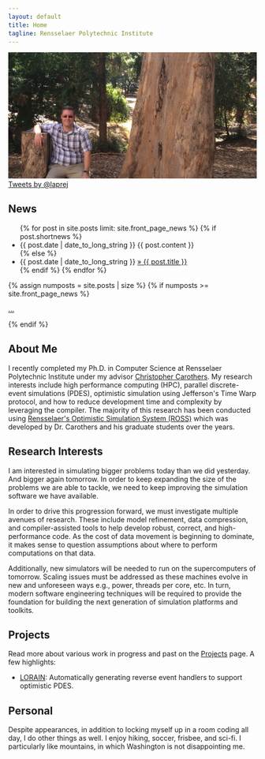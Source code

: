 ```yaml
---
layout: default
title: Home
tagline: Rensselaer Polytechnic Institute
---
```


<img src="img/JustinBerkeley.jpg" class="img-rounded img-responsive"/>

<div id="timeline" class="pull-right col-md-5">
<a class="twitter-timeline" href="https://twitter.com/laprej" data-widget-id="686692552041492480">Tweets by @laprej</a>
<script>!function(d,s,id){var js,fjs=d.getElementsByTagName(s)[0],p=/^http:/.test(d.location)?'http':'https';if(!d.getElementById(id)){js=d.createElement(s);js.id=id;js.src=p+"://platform.twitter.com/widgets.js";fjs.parentNode.insertBefore(js,fjs);}}(document,"script","twitter-wjs");</script>
</div>

## News
<ul class="news list-unstyled">
{% for post in site.posts limit: site.front_page_news %}
    {% if post.shortnews %}
        <li class="shortnews">
            <span class="date">{{ post.date | date_to_long_string }}</span>
            {{ post.content }}
        </li>
    {% else %}
        <li class="bloglink">
            <span class="date">{{ post.date | date_to_long_string }}</span>
            <a href="{{site.base}}{{ post.url }}">&raquo; {{ post.title }}</a>
        </li>
    {% endif %}
{% endfor %}
</ul>
{% assign numposts = site.posts | size %}
{% if numposts >= site.front_page_news %}
<p><a href="{{ site.base }}/posts/">&hellip;</a></p>
{% endif %}

## About Me
I recently completed my Ph.D. in Computer Science at Rensselaer Polytechnic Institute under my advisor [Christopher Carothers](http://www.cs.rpi.edu/~chrisc).
My research interests include high performance computing (HPC), parallel discrete-event simulations (PDES), optimistic simulation using Jefferson's Time Warp protocol, and how to reduce development time and complexity by leveraging the compiler.
The majority of this research has been conducted using [Rensselaer's Optimistic Simulation System (ROSS)](https://github.com/carothersc/ROSS) which was developed by Dr. Carothers and his graduate students over the years.

## Research Interests
I am interested in simulating bigger problems today than we did yesterday.
And bigger again tomorrow.
In order to keep expanding the size of the problems we are able to tackle, we need to keep improving the simulation software we have available.

In order to drive this progression forward, we must investigate multiple avenues of research.
These include model refinement, data compression, and compiler-assisted tools to help develop robust, correct, and high-performance code.
As the cost of data movement is beginning to dominate, it makes sense to question assumptions about where to perform computations on that data.

Additionally, new simulators will be needed to run on the supercomputers of tomorrow.
Scaling issues must be addressed as these machines evolve in new and unforeseen ways e.g., power, threads per core, etc.
In turn, modern software engineering techniques will be required to provide the foundation for building the next generation of simulation platforms and toolkits.

## Projects

Read more about various work in progress and past on the [Projects](projects/index.html) page. A few highlights:

- [LORAIN](projects/index.html#LORAIN): Automatically generating reverse event handlers to support optimistic PDES.

## Personal
Despite appearances, in addition to locking myself up in a room coding all day, I do other things as well. I enjoy hiking, soccer, frisbee, and sci-fi. I particularly like mountains, in which Washington is not disappointing me.
